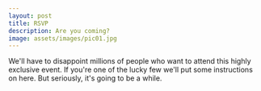 ```yaml
---
layout: post
title: RSVP
description: Are you coming?
image: assets/images/pic01.jpg
---
```


We'll have to disappoint millions of people who want to attend this highly exclusive event.
If you're one of the lucky few we'll put some instructions on here.
But seriously, it's going to be a while.